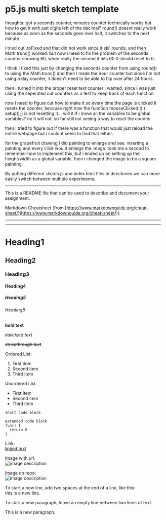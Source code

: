 # p5.js multi sketch template

thoughts: got a seconds counter, minutes counter technically works but how to get it with just digits left of the decimal? round() doesnt really work because as soon as the seconds goes over half, it switches to the next minute

i tried out .toFixed and that did not work since it still rounds, and then Math.trunc() worked. but now i need to fix the problem of the seconds counter showing 60, when really the second it hits 60 it should reset to 0. 

i think i fixed this just by changing the seconds counter from using round() to using the Math.trunc() and then I made the hour counter but since I'm not using a day counter, it doesn't need to be able to flip over after 24 hours.

then i turned it into the proper reset text counter i wanted, since i was just using the seperated out counters as a test to keep track of each function

now i need to figure out how to make it so every time the page is clicked it resets the counter, because right now the function mouseClicked () { setup();} is not resetting it... will it if i move all the variables to be global variables? no it will not. so far still not seeing a way to reset the counter

then i tried to figure out if there was a function that would just reload the entire webpage but i couldnt seem to find that either..


for the grapefruit drawing I did painting to enlarge and see, inserting a painting and every click would enlarge the image. took me a second to remember how to implement this, but i ended up on setting up the height/width as a global variable.
then i changed the image to be a square painting


By putting different sketch.js and index.html files in directories we can more easily switch between multiple experiments.

---

This is a README file that can be used to describe and document your assignment.

Markdown Cheatsheet (from [https://www.markdownguide.org/cheat-sheet/](https://www.markdownguide.org/cheat-sheet/)):

---
---

# Heading1
## Heading2
### Heading3
#### Heading4
##### Heading5
###### Heading6

**bold text**

*italicized text*

~~strikethrough text~~

Ordered List:
1. First item
2. Second item
3. Third item

Unordered List:
- First item
- Second item
- Third item

`short code block`

```
extended code block
fun() {
  return 0
}
```

Link:  
[linked text](https://www.example.com)


Image with url:  
![image description](https://dm-gy-6063-2024f-b.github.io/assets/homework/02/clark-espaco-modulado-00.jpg)


Image on repo:  
![image description](./file-name.jpg)


To start a new line, add two spaces at the end of a line, like this:  
this is a new line.


To start a new paragraph, leave an empty line between two lines of text.

This is a new paragraph.
